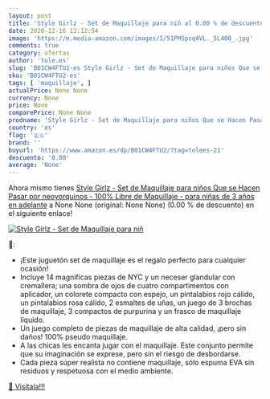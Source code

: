 ```yaml
---
layout: post
title: 'Style Girlz - Set de Maquillaje para niñ al 0.00 % de descuento'
date: 2020-12-16 12:12:54
image: 'https://m.media-amazon.com/images/I/51PMSpsq4VL._SL400_.jpg'
comments: true
category: ofertas
author: 'tole.es'
slug: 'B01CW4FTU2-es Style Girlz - Set de Maquillaje para niños Que se Hacen...'
sku: 'B01CW4FTU2-es'
tags: [ 'maquillaje', ]
actualPrice: None None
currency: None
price: None
comparePrice: None None
prodname: 'Style Girlz - Set de Maquillaje para niños Que se Hacen Pasar por neoyorquinos - 100% Libre de Maquillaje - para niñas de 3 años en adelante'
country: 'es'
flag: '🇪🇸'
brand: ''
buyurl: 'https://www.amazon.es/dp/B01CW4FTU2/?tag=tolees-21'
descuento: '0.00'
average: 'None'
---
```


Ahora mismo tienes [Style Girlz - Set de Maquillaje para niños Que se Hacen Pasar por neoyorquinos - 100% Libre de Maquillaje - para niñas de 3 años en adelante](https://www.amazon.es/dp/B01CW4FTU2/?tag=tolees-21) a None None (original: None None) (0.00 %  de descuento) en el siguiente enlace!

[![Style Girlz - Set de Maquillaje para niñ](https://m.media-amazon.com/images/I/51PMSpsq4VL._SL400_.jpg)](https://www.amazon.es/dp/B01CW4FTU2/?tag=tolees-21)

🔎:

- ¡Este juguetón set de maquillaje es el regalo perfecto para cualquier ocasión!
- Incluye 14 magníficas piezas de NYC y un neceser glandular con cremallera; una sombra de ojos de cuatro compartimentos con aplicador, un colorete compacto con espejo, un pintalabios rojo cálido, un pintalabios rosa cálido, 2 esmaltes de uñas, un juego de 3 brochas de maquillaje, 3 compactos de purpurina y un frasco de maquillaje líquido.
- Un juego completo de piezas de maquillaje de alta calidad, ¡pero sin daños! 100% pseudo maquillaje.
- A las chicas les encanta jugar con el maquillaje. Este conjunto permite que su imaginación se exprese, pero sin el riesgo de desbordarse.
- Cada pieza súper realista no contiene maquillaje, sólo espuma EVA sin residuos y respetuosa con el medio ambiente.

[🛒 Visítala!!!](https://www.amazon.es/dp/B01CW4FTU2/?tag=tolees-21)
